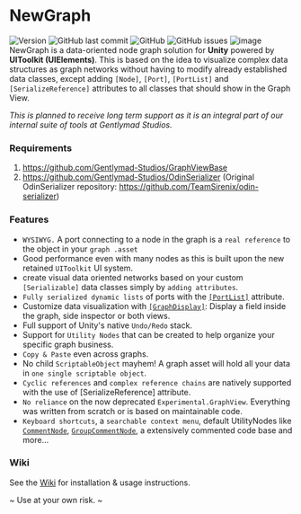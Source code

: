 # NewGraph
![Version](https://img.shields.io/github/package-json/v/Gentlymad-Studios/NewGraph)
![GitHub last commit](https://img.shields.io/github/last-commit/Gentlymad-Studios/NewGraph)
![GitHub](https://img.shields.io/github/license/Gentlymad-Studios/NewGraph)
![GitHub issues](https://img.shields.io/github/issues-raw/Gentlymad-Studios/NewGraph)
![image](https://user-images.githubusercontent.com/530629/219878506-2a12f872-cf5b-468e-8982-066c742bb8e7.png)
NewGraph is a data-oriented node graph solution for **Unity** powered by **UIToolkit (UIElements)**. This is based on the idea to visualize complex data structures as graph networks without having to modify already established data classes, except adding `[Node]`, `[Port]`, `[PortList]` and `[SerializeReference]` attributes to all classes that should show in the Graph View.

_This is planned to receive long term support as it is an integral part of our internal suite of tools at Gentlymad Studios._

### Requirements
1. https://github.com/Gentlymad-Studios/GraphViewBase
2. https://github.com/Gentlymad-Studios/OdinSerializer (Original OdinSerializer repository: https://github.com/TeamSirenix/odin-serializer)
### Features
* `WYSIWYG.` A port connecting to a node in the graph is a `real reference` to the object in your `graph .asset`
* Good performance even with many nodes as this is built upon  the new retained `UIToolkit` UI system.
* create visual data oriented networks based on your custom `[Serializable]` data classes simply by `adding attributes`.
* `Fully serialized dynamic lists` of ports with the [`[PortList]`](https://github.com/Gentlymad-Studios/NewGraph/wiki/2.-Usage#portlist) attribute.
* Customize data visualization with [`[GraphDisplay]`](https://github.com/Gentlymad-Studios/NewGraph/wiki/2.-Usage#graphdisplay): Display a field inside the graph, side inspector or both views.
* Full support of Unity's native `Undo/Redo` stack.
* Support for `Utility Nodes` that can be created to help organize your specific graph business.
* `Copy & Paste` even across graphs.
* No child `ScriptableObject` mayhem! A graph asset will hold all your data in `one single scriptable object`.
* `Cyclic references` and `complex reference chains` are natively supported with the use of [SerializeReference] attribute.
* `No reliance` on the now deprecated `Experimental.GraphView`. Everything was written from scratch or is based on maintainable code.
* `Keyboard shortcuts`, a `searchable context menu`, default UtilityNodes like [`CommentNode`](https://github.com/Gentlymad-Studios/NewGraph/wiki/2.-Usage#groupcommentnode), [`GroupCommentNode`](https://github.com/Gentlymad-Studios/NewGraph/wiki/2.-Usage#groupcommentnode), a extensively commented code base and more...

### Wiki
See the [Wiki](https://github.com/Gentlymad-Studios/NewGraph/wiki) for installation & usage instructions.

~ Use at your own risk. ~
